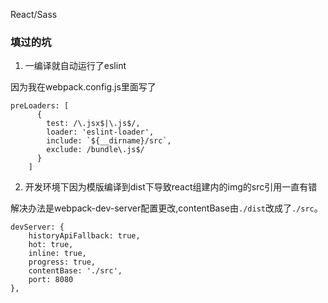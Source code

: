 React/Sass

### 填过的坑

1. 一编译就自动运行了eslint

因为我在webpack.config.js里面写了

```
preLoaders: [
      {
        test: /\.jsx$|\.js$/,
        loader: 'eslint-loader',
        include: `${__dirname}/src`,
        exclude: /bundle\.js$/
      }
    ]
```

2. 开发环境下因为模版编译到dist下导致react组建内的img的src引用一直有错

解决办法是webpack-dev-server配置更改,contentBase由`./dist`改成了`./src`。

```
devServer: {
    historyApiFallback: true,
    hot: true,
    inline: true,
    progress: true,
    contentBase: './src',
    port: 8080
},
```



